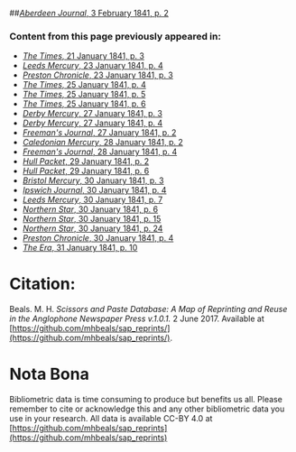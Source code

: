 ##[*Aberdeen Journal*, 3 February 1841, p. 2](https://mhbeals.github.io/sap_html/Aberdeen-Journal/Aberdeen-Journal-3-February-1841-p-2)

### Content from this page previously appeared in:
+ [*The Times*, 21 January 1841, p. 3](https://mhbeals.github.io/sap_html/The-Times/The-Times-21-January-1841-p-3)
+ [*Leeds Mercury*, 23 January 1841, p. 4](https://mhbeals.github.io/sap_html/Leeds-Mercury/Leeds-Mercury-23-January-1841-p-4)
+ [*Preston Chronicle*, 23 January 1841, p. 3](https://mhbeals.github.io/sap_html/Preston-Chronicle/Preston-Chronicle-23-January-1841-p-3)
+ [*The Times*, 25 January 1841, p. 4](https://mhbeals.github.io/sap_html/The-Times/The-Times-25-January-1841-p-4)
+ [*The Times*, 25 January 1841, p. 5](https://mhbeals.github.io/sap_html/The-Times/The-Times-25-January-1841-p-5)
+ [*The Times*, 25 January 1841, p. 6](https://mhbeals.github.io/sap_html/The-Times/The-Times-25-January-1841-p-6)
+ [*Derby Mercury*, 27 January 1841, p. 3](https://mhbeals.github.io/sap_html/Derby-Mercury/Derby-Mercury-27-January-1841-p-3)
+ [*Derby Mercury*, 27 January 1841, p. 4](https://mhbeals.github.io/sap_html/Derby-Mercury/Derby-Mercury-27-January-1841-p-4)
+ [*Freeman's Journal*, 27 January 1841, p. 2](https://mhbeals.github.io/sap_html/Freeman's-Journal/Freeman's-Journal-27-January-1841-p-2)
+ [*Caledonian Mercury*, 28 January 1841, p. 2](https://mhbeals.github.io/sap_html/Caledonian-Mercury/Caledonian-Mercury-28-January-1841-p-2)
+ [*Freeman's Journal*, 28 January 1841, p. 4](https://mhbeals.github.io/sap_html/Freeman's-Journal/Freeman's-Journal-28-January-1841-p-4)
+ [*Hull Packet*, 29 January 1841, p. 2](https://mhbeals.github.io/sap_html/Hull-Packet/Hull-Packet-29-January-1841-p-2)
+ [*Hull Packet*, 29 January 1841, p. 6](https://mhbeals.github.io/sap_html/Hull-Packet/Hull-Packet-29-January-1841-p-6)
+ [*Bristol Mercury*, 30 January 1841, p. 3](https://mhbeals.github.io/sap_html/Bristol-Mercury/Bristol-Mercury-30-January-1841-p-3)
+ [*Ipswich Journal*, 30 January 1841, p. 4](https://mhbeals.github.io/sap_html/Ipswich-Journal/Ipswich-Journal-30-January-1841-p-4)
+ [*Leeds Mercury*, 30 January 1841, p. 7](https://mhbeals.github.io/sap_html/Leeds-Mercury/Leeds-Mercury-30-January-1841-p-7)
+ [*Northern Star*, 30 January 1841, p. 6](https://mhbeals.github.io/sap_html/Northern-Star/Northern-Star-30-January-1841-p-6)
+ [*Northern Star*, 30 January 1841, p. 15](https://mhbeals.github.io/sap_html/Northern-Star/Northern-Star-30-January-1841-p-15)
+ [*Northern Star*, 30 January 1841, p. 24](https://mhbeals.github.io/sap_html/Northern-Star/Northern-Star-30-January-1841-p-24)
+ [*Preston Chronicle*, 30 January 1841, p. 4](https://mhbeals.github.io/sap_html/Preston-Chronicle/Preston-Chronicle-30-January-1841-p-4)
+ [*The Era*, 31 January 1841, p. 10](https://mhbeals.github.io/sap_html/The-Era/The-Era-31-January-1841-p-10)
                    
# Citation: 

Beals. M. H. *Scissors and Paste Database: A Map of Reprinting and Reuse in the Anglophone Newspaper Press v.1.0.1.* 2 June 2017. Available at [https://github.com/mhbeals/sap_reprints/](https://github.com/mhbeals/sap_reprints/). 
                    
# Nota Bona

Bibliometric data is time consuming to produce but benefits us all. Please remember to cite or acknowledge this and any other bibliometric data you use in your research. All data is available CC-BY 4.0 at [https://github.com/mhbeals/sap_reprints](https://github.com/mhbeals/sap_reprints)